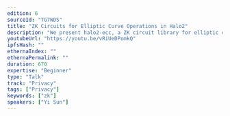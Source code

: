 ```yaml
---
edition: 6
sourceId: "TG7WDS"
title: "ZK Circuits for Elliptic Curve Operations in Halo2"
description: "We present halo2-ecc, a ZK circuit library for elliptic curve operations in halo2. Our library implements multi-scalar multiplication, optimal Ate pairing, and ECDSA verification on curves including BN254 and Secp256k1. We will show benchmarks for these operations as well as applications to recursion and aggregation of halo2 proofs. This is joint work with Jonathan Wang."
youtubeUrl: "https://youtu.be/vRiUeDPomkQ"
ipfsHash: ""
ethernaIndex: ""
ethernaPermalink: ""
duration: 670
expertise: "Beginner"
type: "Talk"
track: "Privacy"
tags: ["Privacy"]
keywords: ["zk"]
speakers: ["Yi Sun"]
---
```

